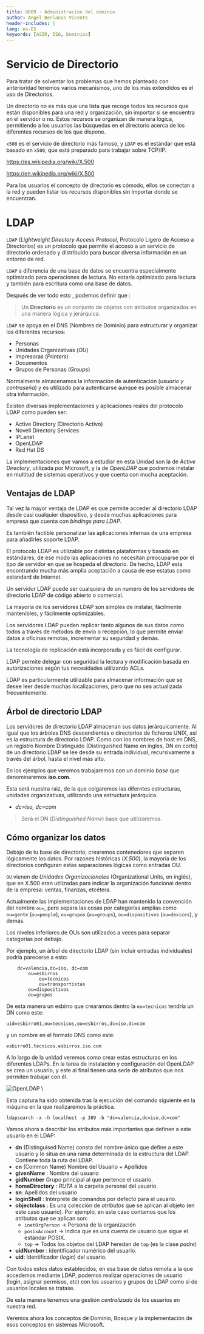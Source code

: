 ```yaml
---
title: UD09 - Administración del dominio
author: Angel Berlanas Vicente
header-includes: |
lang: es-ES
keywords: [ASIR, ISO, Dominios]
---
```


# Servicio de Directorio

Para tratar de solventar los problemas que hemos planteado con anterioridad tenemos varios mecanismos, uno de los más extendidos es el uso de Directorios.

Un directorio no es más que una lista que recoge todos los recursos que están disponibles para una red y organización, sin importar si se encuentra en el servidor o no. Estos recursos se organizan de manera lógica, permitiendo a los usuarios las búsquedas en el directorio acerca de los diferentes recursos de los que dispone.

`x500` es el servicio de directorio más famoso, y `LDAP` es el estándar que está basado en `x500`, que está preparado para trabajar sobre TCP/IP.

https://es.wikipedia.org/wiki/X.500

https://en.wikipedia.org/wiki/X.500

Para los usuarios el concepto de directorio es cómodo, ellos se conectan a la red y pueden listar los recursos disponibles sin importar donde se encuentran.

# LDAP

`LDAP` (_Lightweight Directory Access Protocol_, Protocolo Ligero de Acceso a Directorios) es un protocolo que permite el acceso a un servicio de directorio ordenado y distribuido para buscar diversa información en un entorno de red. 

`LDAP`  a diferencia de una base de datos se encuentra especialmente optimizado para operaciones de lectura. No estaría optimizado para lectura y también para escritura como una base de datos.

Después de ver todo esto , podemos definir que :

> Un **Directorio** es un conjunto de objetos con atributos organizados en una manera lógica y jerárquica.

`LDAP` se apoya en el DNS (Nombres de Dominio) para estructurar y organizar los diferentes recursos:

* Personas
* Unidades Organizativas (_OU_)
* Impresoras (_Printers_)
* Documentos
* Grupos de Personas (_Groups_)

Normalmente almacenamos la información de autenticación (_usuario y contraseña_) y es utilizado para autenticarse aunque es posible almacenar otra información.

Existen diversas implementaciones y aplicaciones reales del protocolo LDAP como pueden ser:

* Active Directory (Directorio Activo)
* Novell Directory Services
* IPLanet
* OpenLDAP
* Red Hat DS

La implementaciones que vamos a estudiar en esta Unidad son la de _Active Directory_, utilizada por Microsoft, y la de _OpenLDAP_ que podremos
instalar en multitud de sistemas operativos y que cuenta con mucha aceptación.

## Ventajas de LDAP

Tal vez la mayor ventaja de LDAP es que permite acceder al directorio LDAP desde casi cualquier dispositivo, y desde muchas aplicaciones para 
empresa que cuenta con _bindings para LDAP_. 

Es también factible personalizar las aplicaciones internas de una empresa para añadirles soporte LDAP.

El protocolo LDAP es utilizable por distintas plataformas y basado en estándares, de ese modo las aplicaciones no necesitan 
preocuparse por el tipo de servidor en que se hospeda el directorio. De hecho, LDAP esta encontrando mucha más amplia aceptación 
a causa de ese estatus como estandard de Internet. 

Un servidor LDAP puede ser cualquiera de un numero de los servidores de directorio LDAP de código abierto o comercial.

La mayoría de los servidores LDAP son simples de instalar, fácilmente mantenibles, y fácilmente optimizables.

Los servidores LDAP pueden replicar tanto algunos de sus datos como todos a través de métodos de envío o recepción,
lo que permite enviar datos a oficinas remotas, incrementar su seguridad y demás.

La tecnología de replicación está incorporada y es fácil de configurar.

LDAP permite delegar con seguridad la lectura y modificación basada en autorizaciones según tus necesidades utilizando ACLs.

LDAP es particularmente utilizable para almacenar información que se desee leer desde muchas localizaciones, pero que no sea actualizada frecuentemente.

## Árbol de directorio LDAP

Los servidores de directorio LDAP almacenan sus datos jerárquicamente. Al igual que los árboles DNS descendientes o directorios de ficheros UNIX, 
así es la estructura de directorio LDAP. Como con los nombres de host en DNS, un registro Nombre Distinguido (Distinguished Name en ingles, DN en corto) de un directorio LDAP 
se lee desde su entrada individual, recursivamente a través del árbol, hasta el nivel más alto.

En los ejemplos que veremos trabajaremos con un dominio _base_ que denominaremos **iso.com**. 

Esta será nuestra raiz, de la que colgaremos las diferntes estructuras, unidades organizativas, utilizando una estructura jerárquica.

* _dc=iso, dc=com_

>Será el DN (_Distinguished Name_) base que utilizaremos.

## Cómo organizar los datos

Debajo de tu base de directorio, crearemos contenedores que separen lógicamente los datos.
Por razones históricas (_X.500_), la mayoría de los directorios configuran estas separaciones lógicas como entradas OU. 

`OU` vienen de _Unidades Organizacionales_ (Organizational Units, en inglés), que en X.500 eran utilizadas para indicar 
la organización funcional dentro de la empresa: ventas, finanzas, etcétera. 

Actualmente las implementaciones de LDAP han mantenido la convención del nombre `ou=`, pero separa las cosas por categorías 
amplias como `ou=gente` (`ou=people`), `ou=grupos` (`ou=groups`), `ou=dispositivos` (`ou=devices`), y demás. 

Los niveles inferiores de OUs son utilizados a veces para separar categorías por debajo. 

Por ejemplo, un árbol de directorio LDAP (sin incluir entradas individuales) podría parecerse a esto:

```shell
    dc=valencia,dc=iso, dc=com 
        ou=esbirros
            ou=tecnicos
            ou=transportistas
        ou=dispositivos
        ou=grupos

```

De esta manera un esbirro que crearamos dentro la `ou=tecnicos` tendría un DN como este:

`uid=esbirro01,ou=tecnicos,ou=esbirros,dc=iso,dc=com`

y un nombre en el formato DNS como este:

`esbirro01.tecnicos.esbirros.iso.com`

A lo largo de la unidad veremos como crear estas estructuras en los diferentes LDAPs. En la tarea de instalación y configuración del OpenLDAP se crea un usuario, y este al final tienen una serie de atributos que nos permiten trabajar con él.

![OpenLDAP](OpenLDAP/Slapd31.png)
\

Esta captura ha sido obtenida tras la ejecución del comando siguiente en la máquina en la que realizaremos la práctica.

`ldapsearch -x -h localhost -p 389 -b "dc=valencia,dc=iso,dc=com"`

Vamos ahora a describir los atributos más importantes que definen a este usuario en el LDAP:

* **dn** (Distinguised Name) consta del nombre único que define a este usuario y lo situa en una rama determinada de la estructura del LDAP. Contiene toda la ruta del LDAP.
* **cn** (Common Name) Nombre del Usuario + Apellidos
* **givenName** : Nombre del usuario
* **gidNumber** Grupo principal al que pertence el usuario.
* **homeDirectory** : _RUTA_ a la carpeta personal del usuario.
* **sn**: Apellidos del usuario
* **loginShell** : Intérprete de comandos por defecto para el usuario.
* **objectclass** : Es una colección de _atributos_ que se aplican al objeto (en este caso usuario). Por ejemplo, en este caso contamos que los atributos que se aplican son:
  * `inetOrgPerson` -> Persona de la organización
  * `posixAccount` -> Indica que es una cuenta de usuario que sigue el estándar POSIX.
  * `top` -> Todos los objetos del LDAP heredan de `top` (es la clase _padre_)
* **uidNumber** : Identificador numérico del usuario.
* **uid**: Identificador (_login_) del usuario.

Con todos estos datos establecidos, en esa base de datos remota a la que accedemos mediante LDAP, podemos realizar operaciones de usuario (login, asignar permisos, etc) con los usuarios y grupos de LDAP como si de usuarios locales se tratase. 

De esta manera tenemos una gestión _centralizada_ de los usuarios en nuestra red.

Veremos ahora los conceptos de Dominio, Bosque y la implementación de esos conceptos en sistemas Microsoft.

